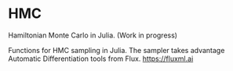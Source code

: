 # HMC
Hamiltonian Monte Carlo in Julia. (Work in progress)

Functions for HMC sampling in Julia. The sampler takes advantage Automatic Differentiation tools from 
Flux. https://fluxml.ai

